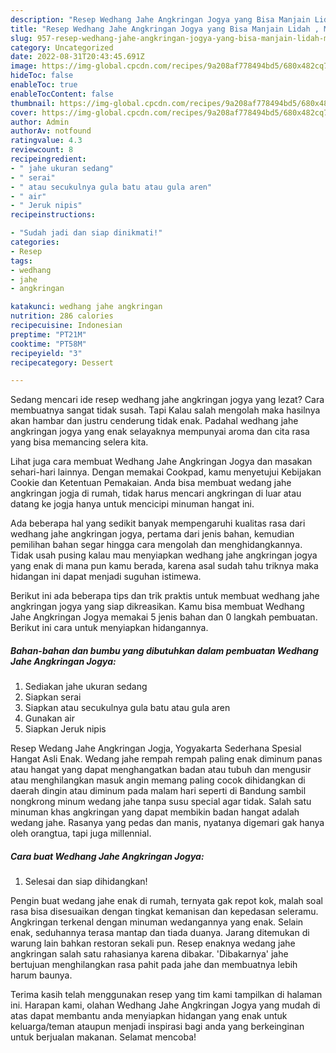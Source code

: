 ```yaml
---
description: "Resep Wedhang Jahe Angkringan Jogya yang Bisa Manjain Lidah , Mantap"
title: "Resep Wedhang Jahe Angkringan Jogya yang Bisa Manjain Lidah , Mantap"
slug: 957-resep-wedhang-jahe-angkringan-jogya-yang-bisa-manjain-lidah-mantap
category: Uncategorized
date: 2022-08-31T20:43:45.691Z
image: https://img-global.cpcdn.com/recipes/9a208af778494bd5/680x482cq70/wedhang-jahe-angkringan-jogya-foto-resep-utama.jpg
hideToc: false
enableToc: true
enableTocContent: false
thumbnail: https://img-global.cpcdn.com/recipes/9a208af778494bd5/680x482cq70/wedhang-jahe-angkringan-jogya-foto-resep-utama.jpg
cover: https://img-global.cpcdn.com/recipes/9a208af778494bd5/680x482cq70/wedhang-jahe-angkringan-jogya-foto-resep-utama.jpg
author: Admin
authorAv: notfound
ratingvalue: 4.3
reviewcount: 8
recipeingredient:
- " jahe ukuran sedang"
- " serai"
- " atau secukulnya gula batu atau gula aren"
- " air"
- " Jeruk nipis"
recipeinstructions:

- "Sudah jadi dan siap dinikmati!"
categories:
- Resep
tags:
- wedhang
- jahe
- angkringan

katakunci: wedhang jahe angkringan 
nutrition: 286 calories
recipecuisine: Indonesian
preptime: "PT21M"
cooktime: "PT58M"
recipeyield: "3"
recipecategory: Dessert

---
```



Sedang mencari ide resep wedhang jahe angkringan jogya yang lezat? Cara membuatnya sangat tidak susah. Tapi Kalau salah mengolah maka hasilnya akan hambar dan justru cenderung tidak enak. Padahal wedhang jahe angkringan jogya yang enak selayaknya mempunyai aroma dan cita rasa yang bisa memancing selera kita.


Lihat juga cara membuat Wedhang Jahe Angkringan Jogya dan masakan sehari-hari lainnya. Dengan memakai Cookpad, kamu menyetujui Kebijakan Cookie dan Ketentuan Pemakaian. Anda bisa membuat wedang jahe angkringan jogja di rumah, tidak harus mencari angkringan di luar atau datang ke jogja hanya untuk mencicipi minuman hangat ini.

Ada beberapa hal yang sedikit banyak mempengaruhi kualitas rasa dari wedhang jahe angkringan jogya, pertama dari jenis bahan, kemudian pemilihan bahan segar hingga cara mengolah dan menghidangkannya. Tidak usah pusing kalau mau menyiapkan wedhang jahe angkringan jogya yang enak di mana pun kamu berada, karena asal sudah tahu triknya maka hidangan ini dapat menjadi suguhan istimewa.


Berikut ini ada beberapa tips dan trik praktis untuk membuat wedhang jahe angkringan jogya yang siap dikreasikan. Kamu bisa membuat Wedhang Jahe Angkringan Jogya memakai 5 jenis bahan dan 0 langkah pembuatan. Berikut ini cara untuk menyiapkan hidangannya.

<!--inarticleads1-->

##### Bahan-bahan dan bumbu yang dibutuhkan dalam pembuatan Wedhang Jahe Angkringan Jogya:

1. Sediakan  jahe ukuran sedang
1. Siapkan  serai
1. Siapkan  atau secukulnya gula batu atau gula aren
1. Gunakan  air
1. Siapkan  Jeruk nipis


Resep Wedang Jahe Angkringan Jogja, Yogyakarta Sederhana Spesial Hangat Asli Enak. Wedang jahe rempah rempah paling enak diminum panas atau hangat yang dapat menghangatkan badan atau tubuh dan mengusir atau menghilangkan masuk angin memang paling cocok dihidangkan di daerah dingin atau diminum pada malam hari seperti di Bandung sambil nongkrong minum wedang jahe tanpa susu special agar tidak. Salah satu minuman khas angkringan yang dapat membikin badan hangat adalah wedang jahe. Rasanya yang pedas dan manis, nyatanya digemari gak hanya oleh orangtua, tapi juga millennial. 

<!--inarticleads2-->

##### Cara buat Wedhang Jahe Angkringan Jogya:


1. Selesai dan siap dihidangkan!

Pengin buat wedang jahe enak di rumah, ternyata gak repot kok, malah soal rasa bisa disesuaikan dengan tingkat kemanisan dan kepedasan seleramu. Angkringan terkenal dengan minuman wedangannya yang enak. Selain enak, seduhannya terasa mantap dan tiada duanya. Jarang ditemukan di warung lain bahkan restoran sekali pun. Resep enaknya wedang jahe angkringan salah satu rahasianya karena dibakar. &#39;Dibakarnya&#39; jahe bertujuan menghilangkan rasa pahit pada jahe dan membuatnya lebih harum baunya. 

Terima kasih telah menggunakan resep yang tim kami tampilkan di halaman ini. Harapan kami, olahan Wedhang Jahe Angkringan Jogya yang mudah di atas dapat membantu anda menyiapkan hidangan yang enak untuk keluarga/teman ataupun menjadi inspirasi bagi anda yang berkeinginan untuk berjualan makanan. Selamat mencoba!
